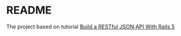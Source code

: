 # README

The project based on tutorial [Build a RESTful JSON API With Rails 5](https://scotch.io/tutorials/build-a-restful-json-api-with-rails-5-part-one)